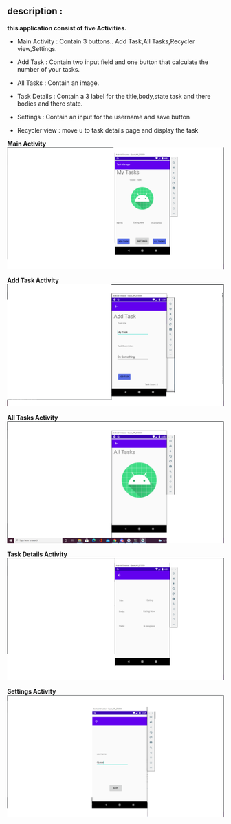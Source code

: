 ## description :

**this application consist of five Activities.**
  - Main Activity : Contain 3 buttons.. Add Task,All Tasks,Recycler view,Settings.
  - Add Task : Contain two input field and one button that calculate the number of your tasks.
  - All Tasks : Contain an image.
  - Task Details : Contain a 3 label for the title,body,state task and there bodies and there state.
  - Settings : Contain an input for the username and save button
    

  - Recycler view : move u to task details page and display the task


**Main Activity**
![image description](screenshots/andHome.png)

**Add Task Activity**
![image description](screenshots/and2.png)

**All Tasks Activity**
![image description](screenshots/and3.png)

**Task Details Activity**
![image description](screenshots/andDetails.png)

**Settings Activity**
![image description](screenshots/and33.png)
